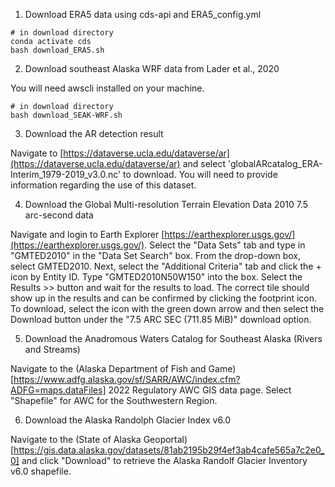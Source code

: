 1. Download ERA5 data using cds-api and ERA5_config.yml

```
# in download directory
conda activate cds
bash download_ERA5.sh
```

2. Download southeast Alaska WRF data from Lader et al., 2020

You will need awscli installed on your machine.

```
# in download directory
bash download_SEAK-WRF.sh
```

3. Download the AR detection result

Navigate to [https://dataverse.ucla.edu/dataverse/ar](https://dataverse.ucla.edu/dataverse/ar) and select 'globalARcatalog_ERA-Interim_1979-2019_v3.0.nc' to download. You will need to provide information regarding the use of this dataset. 

4. Download the Global Multi-resolution Terrain Elevation Data 2010 7.5 arc-second data

Navigate and login to Earth Explorer [https://earthexplorer.usgs.gov/](https://earthexplorer.usgs.gov/). Select the "Data Sets" tab and type in "GMTED2010" in the "Data Set Search" box. From the drop-down box, select GMTED2010. Next, select the "Additional Criteria" tab and click the + icon by Entity ID. Type "GMTED2010N50W150" into the box. Select the Results >> button and wait for the results to load. The correct tile should show up in the results and can be confirmed by clicking the footprint icon. To download, select the icon with the green down arrow and then select the Download button under the "7.5 ARC SEC (711.85 MiB)" download option.

5. Download the Anadromous Waters Catalog for Southeast Alaska (Rivers and Streams)

Navigate to the (Alaska Department of Fish and Game)[https://www.adfg.alaska.gov/sf/SARR/AWC/index.cfm?ADFG=maps.dataFiles] 2022 Regulatory AWC GIS data page. Select "Shapefile" for AWC for the Southwestern Region. 

6. Download the Alaska Randolph Glacier Index v6.0

Navigate to the (State of Alaska Geoportal)[https://gis.data.alaska.gov/datasets/81ab2195b29f4ef3ab4cafe565a7c2e0_0] and click "Download" to retrieve the Alaska Randolf Glacier Inventory v6.0 shapefile.

